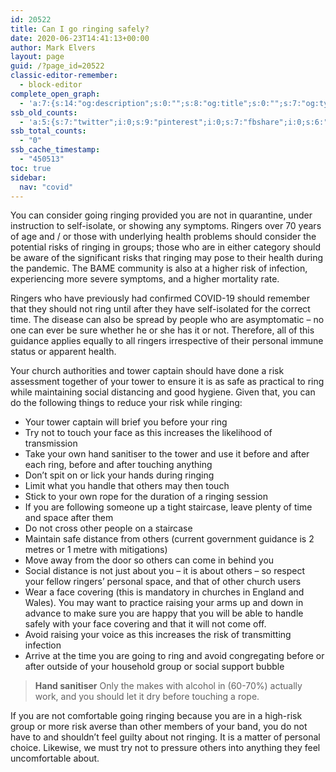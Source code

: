```yaml
---
id: 20522
title: Can I go ringing safely?
date: 2020-06-23T14:41:13+00:00
author: Mark Elvers
layout: page
guid: /?page_id=20522
classic-editor-remember:
  - block-editor
complete_open_graph:
  - 'a:7:{s:14:"og:description";s:0:"";s:8:"og:title";s:0:"";s:7:"og:type";s:0:"";s:12:"twitter:card";s:7:"summary";s:15:"twitter:creator";s:0:"";s:19:"twitter:description";s:0:"";s:8:"og:image";s:0:"";}'
ssb_old_counts:
  - 'a:5:{s:7:"twitter";i:0;s:9:"pinterest";i:0;s:7:"fbshare";i:0;s:6:"reddit";i:0;s:6:"tumblr";N;}'
ssb_total_counts:
  - "0"
ssb_cache_timestamp:
  - "450513"
toc: true
sidebar:
  nav: "covid"
---
```

You can consider going ringing provided you are not in quarantine, under instruction to self-isolate, or showing any symptoms. Ringers over 70 years of age and / or those with underlying health problems should consider the potential risks of ringing in groups; those who are in either category should be aware of the significant risks that ringing may pose to their health during the pandemic. The BAME community is also at a higher risk of infection, experiencing more severe symptoms, and a higher mortality rate.

Ringers who have previously had confirmed COVID-19 should remember that they should not ring until after they have self-isolated for the correct time. The disease can also be spread by people who are asymptomatic – no one can ever be sure whether he or she has it or not. Therefore, all of this guidance applies equally to all ringers irrespective of their personal immune status or apparent health.

Your church authorities and tower captain should have done a risk assessment together of your tower to ensure it is as safe as practical to ring while maintaining social distancing and good hygiene. Given that, you can do the following things to reduce your risk while ringing:

* Your tower captain will brief you before your ring
* Try not to touch your face as this increases the likelihood of transmission 
* Take your own hand sanitiser to the tower and use it before and after each ring, before and after touching anything
* Don’t spit on or lick your hands during ringing
* Limit what you handle that others may then touch
* Stick to your own rope for the duration of a ringing session
* If you are following someone up a tight staircase, leave plenty of time and space after them
* Do not cross other people on a staircase
* Maintain safe distance from others (current government guidance is 2 metres or 1 metre with mitigations)
* Move away from the door so others can come in behind you
* Social distance is not just about you – it is about others – so respect your fellow ringers’ personal space, and that of other church users
* Wear a face covering (this is mandatory in churches in England and Wales). You may want to practice raising your arms up and down in advance to make sure you are happy that you will  be able to handle safely with your face covering and that it will not come off.
* Avoid raising your voice as this increases the risk of transmitting infection
* Arrive at the time you are going to ring and avoid congregating before or after outside of your household group or social support bubble

> **Hand sanitiser** Only the makes with alcohol in (60-70%) actually work, and you should let it dry before touching a rope.

If you are not comfortable going ringing because you are in a high-risk group or more risk averse than other members of your band, you do not have to and shouldn’t feel guilty about not ringing. It is a matter of personal choice. Likewise, we must try not to pressure others into anything they feel uncomfortable about.
